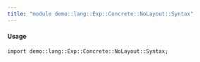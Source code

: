 ```yaml
---
title: "module demo::lang::Exp::Concrete::NoLayout::Syntax"
---
```


#### Usage

`import demo::lang::Exp::Concrete::NoLayout::Syntax;`

